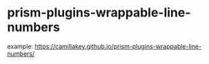 # prism-plugins-wrappable-line-numbers
example: https://camillakey.github.io/prism-plugins-wrappable-line-numbers/
